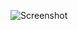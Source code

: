 ![Screenshot](https://raw.githubusercontent.com/Cryakl/Ultimate-RAT-Collection/refs/heads/main/A311Death/A-311%20Death%20v1.20%20B3/Screenshot.png)
